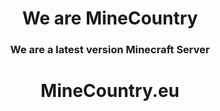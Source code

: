 <p align="middle">
<h1 align="center">We are MineCountry</h1>
<h3 align="center">We are a latest version Minecraft Server</h3>
<h1 align="center">MineCountry.eu</h1>
</p>
